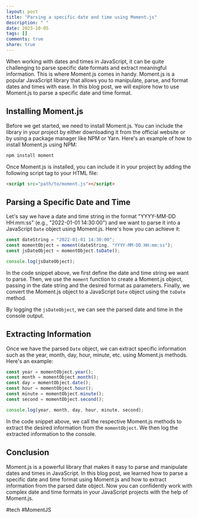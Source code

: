 ```yaml
---
layout: post
title: "Parsing a specific date and time using Moment.js"
description: " "
date: 2023-10-05
tags: []
comments: true
share: true
---
```


When working with dates and times in JavaScript, it can be quite challenging to parse specific date formats and extract meaningful information. This is where Moment.js comes in handy. Moment.js is a popular JavaScript library that allows you to manipulate, parse, and format dates and times with ease. In this blog post, we will explore how to use Moment.js to parse a specific date and time format.

## Installing Moment.js

Before we get started, we need to install Moment.js. You can include the library in your project by either downloading it from the official website or by using a package manager like NPM or Yarn. Here's an example of how to install Moment.js using NPM:

```sh
npm install moment
```

Once Moment.js is installed, you can include it in your project by adding the following script tag to your HTML file:

```html
<script src="path/to/moment.js"></script>
```

## Parsing a Specific Date and Time

Let's say we have a date and time string in the format "YYYY-MM-DD HH:mm:ss" (e.g., "2022-01-01 14:30:00") and we want to parse it into a JavaScript `Date` object using Moment.js. Here's how you can achieve it:

```javascript
const dateString = "2022-01-01 14:30:00";
const momentObject = moment(dateString, "YYYY-MM-DD HH:mm:ss");
const jsDateObject = momentObject.toDate();

console.log(jsDateObject);
```

In the code snippet above, we first define the date and time string we want to parse. Then, we use the `moment` function to create a Moment.js object, passing in the date string and the desired format as parameters. Finally, we convert the Moment.js object to a JavaScript `Date` object using the `toDate` method.

By logging the `jsDateObject`, we can see the parsed date and time in the console output.

## Extracting Information

Once we have the parsed `Date` object, we can extract specific information such as the year, month, day, hour, minute, etc. using Moment.js methods. Here's an example:

```javascript
const year = momentObject.year();
const month = momentObject.month();
const day = momentObject.date();
const hour = momentObject.hour();
const minute = momentObject.minute();
const second = momentObject.second();

console.log(year, month, day, hour, minute, second);
```

In the code snippet above, we call the respective Moment.js methods to extract the desired information from the `momentObject`. We then log the extracted information to the console.

## Conclusion

Moment.js is a powerful library that makes it easy to parse and manipulate dates and times in JavaScript. In this blog post, we learned how to parse a specific date and time format using Moment.js and how to extract information from the parsed date object. Now you can confidently work with complex date and time formats in your JavaScript projects with the help of Moment.js.

#tech #MomentJS